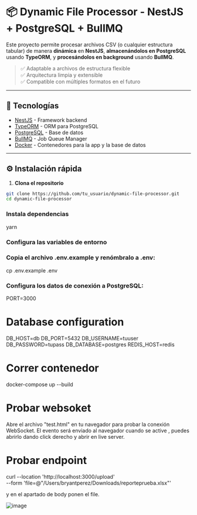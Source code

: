 # 📦 Dynamic File Processor - NestJS + PostgreSQL + BullMQ

Este proyecto permite procesar archivos CSV (o cualquier estructura tabular) de manera **dinámica** en **NestJS**, **almacenándolos en PostgreSQL** usando **TypeORM**, y **procesándolos en background** usando **BullMQ**.

> ✅ Adaptable a archivos de estructura flexible  
> ✅ Arquitectura limpia y extensible  
> ✅ Compatible con múltiples formatos en el futuro

---

## 🚀 Tecnologías

- [NestJS](https://nestjs.com/) - Framework backend
- [TypeORM](https://typeorm.io/) - ORM para PostgreSQL
- [PostgreSQL](https://www.postgresql.org/) - Base de datos
- [BullMQ](https://docs.bullmq.io/) - Job Queue Manager
- [Docker](https://www.docker.com/) - Contenedores para la app y la base de datos

---

## ⚙️ Instalación rápida

1. **Clona el repositorio**

```bash
git clone https://github.com/tu_usuario/dynamic-file-processor.git
cd dynamic-file-processor
```

### Instala dependencias

yarn

### Configura las variables de entorno

### Copia el archivo .env.example y renómbralo a .env:

cp .env.example .env

### Configura los datos de conexión a PostgreSQL:

PORT=3000

# Database configuration

DB_HOST=db
DB_PORT=5432
DB_USERNAME=tuuser
DB_PASSWORD=tupass
DB_DATABASE=postgres
REDIS_HOST=redis

# Correr contenedor
docker-compose up --build

# Probar websoket

Abre el archivo "test.html" en tu navegador para probar la conexión WebSocket. El evento será enviado al navegador cuando se active , puedes abrirlo dando click derecho y abrir en live server.

# Probar endpoint

curl --location 'http://localhost:3000/upload' \
--form 'file=@"/Users/bryantperez/Downloads/reporteprueba.xlsx"'

y en el apartado de body ponen el file.

![image](https://github.com/user-attachments/assets/86164110-137c-422e-a853-13614d3ab795)

